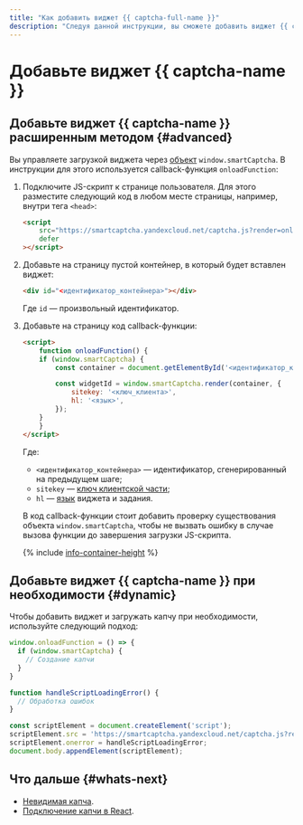 ```yaml
---
title: "Как добавить виджет {{ captcha-full-name }}"
description: "Следуя данной инструкции, вы сможете добавить виджет {{ captcha-name }} расширенным методом или по необходимости."
---
```


# Добавьте виджет {{ captcha-name }}

## Добавьте виджет {{ captcha-name }} расширенным методом {#advanced}

Вы управляете загрузкой виджета через [объект](../concepts/widget-methods.md#methods) `window.smartCaptcha`. В инструкции для этого используется callback-функция `onloadFunction`:

1. Подключите JS-скрипт к странице пользователя. Для этого разместите следующий код в любом месте страницы, например, внутри тега `<head>`:

    ```html
    <script
        src="https://smartcaptcha.yandexcloud.net/captcha.js?render=onload&onload=onloadFunction"
        defer
    ></script>
    ```

1. Добавьте на страницу пустой контейнер, в который будет вставлен виджет:

    ```html
    <div id="<идентификатор_контейнера>"></div>
    ```

    Где `id` — произвольный идентификатор.

1. Добавьте на страницу код callback-функции:

    ```html
    <script>
        function onloadFunction() {
        if (window.smartCaptcha) {
            const container = document.getElementById('<идентификатор_контейнера>');

            const widgetId = window.smartCaptcha.render(container, {
                sitekey: '<ключ_клиента>',
                hl: '<язык>',
            });
        }
        }
    </script>
    ```

    Где:

    * `<идентификатор_контейнера>` — идентификатор, сгенерированный на предыдущем шаге;
    * `sitekey` — [ключ клиентской части](../concepts/keys.md);
    * `hl` — [язык](../concepts/widget-methods.md#render) виджета и задания.

    В код callback-функции стоит добавить проверку существования объекта `window.smartCaptcha`, чтобы не вызвать ошибку в случае вызова функции до завершения загрузки JS-скрипта.

    {% include [info-container-height](../../_includes/smartcaptcha/info-container-height.md) %}

## Добавьте виджет {{ captcha-name }} при необходимости {#dynamic}

Чтобы добавить виджет и загружать капчу при необходимости, используйте следующий подход:

```js
window.onloadFunction = () => {
  if (window.smartCaptcha) {
    // Создание капчи
  }
}

function handleScriptLoadingError() {
  // Обработка ошибок
}

const scriptElement = document.createElement('script');
scriptElement.src = 'https://smartcaptcha.yandexcloud.net/captcha.js?render=onload&onload=onloadFunction';
scriptElement.onerror = handleScriptLoadingError;
document.body.appendElement(scriptElement);
```

## Что дальше {#whats-next}

* [Невидимая капча](../concepts/invisible-captcha.md).
* [Подключение капчи в React](../concepts/react.md).
